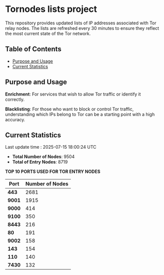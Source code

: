# Tornodes lists project

This repository provides updated lists of IP addresses associated with Tor relay nodes. The lists are refreshed every 30 minutes to ensure they reflect the most current state of the Tor network.

## Table of Contents

- [Purpose and Usage](#purpose-and-usage)
- [Current Statistics](#current-statistics)


## Purpose and Usage

**Enrichment**: For services that wish to allow Tor traffic or identify it correctly.

**Blacklisting**: For those who want to block or control Tor traffic, understanding which IPs belong to Tor can be a starting point with a high accuracy.

## Current Statistics

Last update time : 2025-07-15 18:00:24 UTC

- **Total Number of Nodes**: 9504
- **Total of Entry Nodes**: 8719

**TOP 10 PORTS USED FOR TOR ENTRY NODES**

| **Port** | **Number of Nodes** |
|------|-----------------|
| **443**   | 2681  |
| **9001**   | 1915  |
| **9000**   | 414  |
| **9100**   | 350  |
| **8443**   | 216  |
| **80**   | 191  |
| **9002**   | 158  |
| **143**   | 154  |
| **110**   | 140  |
| **7430**   | 132  |

